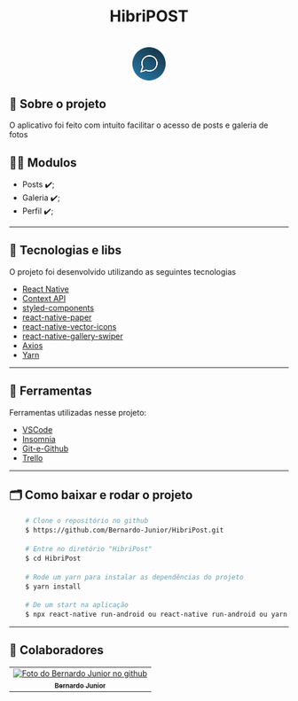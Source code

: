 <h1 align="center">
    <tittle>HibriPOST</tittle>
<h1 >
    
<div align="center">
<img 
  align="center" 
  src="https://github.com/Bernardo-Junior/HibriPost/blob/main/android/app/src/main/res/drawable/icon.png" 
  width="60px;" 
  alt="exemplo imagem"
 />   
</div>


## 💬️ Sobre o projeto

O aplicativo foi feito com intuito facilitar o acesso de posts e galeria de fotos

## 👨‍💻️ Modulos
- Posts ✔️;
- Galeria ✔️;
- Perfil ✔️;

---

## 🚀 Tecnologias e libs

O projeto foi desenvolvido utilizando as seguintes tecnologias

- [React Native](https://reactnative.dev/)
- [Context API](https://pt-br.reactjs.org/docs/context.html)
- [styled-components](https://styled-components.com/)
- [react-native-paper](https://callstack.github.io/react-native-paper/)
- [react-native-vector-icons](https://github.com/oblador/react-native-vector-icons)
- [react-native-gallery-swiper](https://www.npmjs.com/package/react-native-gallery-swiper)
- [Axios](https://github.com/axios/axios)
- [Yarn](https://yarnpkg.com/)

---

## 🔧️ Ferramentas

Ferramentas utilizadas nesse projeto:

- [VSCode](https://code.visualstudio.com/)
- [Insomnia](https://insomnia.rest/download/)
- [Git-e-Github](https://github.com/)
- [Trello](https://trello.com/)

---

## 🗂 Como baixar e rodar o projeto

```bash
    # Clone o repositório no github
    $ https://github.com/Bernardo-Junior/HibriPost.git
    
    # Entre no diretório "HibriPost"
    $ cd HibriPost
    
    # Rode um yarn para instalar as dependências do projeto
    $ yarn install

    # De um start na aplicação
    $ npx react-native run-android ou react-native run-android ou yarn start
```
---

## 🤝 Colaboradores

<table>
  <tr>
    <td align="center">
      <a href="#">
        <img src="https://avatars2.githubusercontent.com/u/37701153?s=400&u=a0a7ce9fb7d78b087efe31ff05cd2978cd0dd6a2&v=4" width="100px;" alt="Foto do Bernardo Junior no github"/><br>
        <sub>
          <b>Bernardo Junior</b>
        </sub>
      </a>
    </td>
  </tr> 
 </table>

